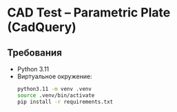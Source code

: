 # CAD Test – Parametric Plate (CadQuery)

## Требования
- Python 3.11
- Виртуальное окружение:
  ```bash
  python3.11 -m venv .venv
  source .venv/bin/activate
  pip install -r requirements.txt